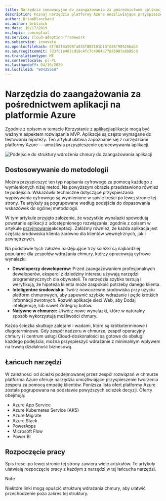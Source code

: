```yaml
---
title: Narzędzia innowacyjne do zaangażowania za pośrednictwem aplikacji
description: Poznaj narzędzia platformy Azure umożliwiające przyspieszenie opracowywania aplikacji, które są dostosowane do metodologii wdrażania w chmurze.
author: BrianBlanchard
ms.author: brblanch
ms.date: 10/17/2019
ms.topic: conceptual
ms.service: cloud-adoption-framework
ms.subservice: innovate
ms.openlocfilehash: 8ff62f3a508fa033f882101b13fd85f90526bab3
ms.sourcegitcommit: 7d3fc1e407cd18c4fc7c4964a77885907a9b85c0
ms.translationtype: MT
ms.contentlocale: pl-PL
ms.lasthandoff: 04/16/2020
ms.locfileid: "80425568"
---
```

# <a name="tools-to-engage-via-apps-in-azure"></a>Narzędzia do zaangażowania za pośrednictwem aplikacji na platformie Azure

Zgodnie z opisem w temacie Korzystanie z [aplikacji](../considerations/apps.md)aplikacje mogą być ważnym aspektem rozwiązania MVP. Aplikacje są często wymagane do testowania hipotezy. Ten artykuł ułatwia zapoznanie się z narzędziami platformy Azure — umożliwia przyspieszenie opracowywania aplikacji.

![Podejście do struktury wdrożenia chmury do zaangażowania aplikacji](../../_images/innovate/engage-via-apps.png)

## <a name="alignment-to-the-methodology"></a>Dostosowywanie do metodologii

Można przyspieszyć ten typ napisania cyfrowego za pomocą każdego z wymienionych niżej metod. Na powyższym obrazie przedstawiono również te podejścia. Wskazówki techniczne dotyczące przyspieszania wypisywania cyfrowego są wymienione w spisie treści po lewej stronie tej strony. Te artykuły są pogrupowane według podejścia do dopasowania wskazówek do ogólnej metodologii.

W tym artykule przyjęto założenie, że wszystkie wynalazki spowodują powstanie aplikacji z udostępnionego rozwiązania, zgodnie z opisem w artykule [przyjmowanie](./ci-cd.md)akceptacji. Załóżmy również, że każda aplikacja jest częścią środowiska klienta zarówno dla klientów wewnętrznych, jak i zewnętrznych.

Na podstawie tych założeń następujące trzy ścieżki są najbardziej popularne dla zespołów wdrażania chmury, którzy opracowują cyfrowe wynalazki:

- **Deweloperzy deweloperów:** Przed zaangażowaniem profesjonalnych deweloperów, eksperci z dziedziny interesu używają narzędzi programistycznych dla obywateli. Te narzędzia szybko testują i weryfikują, że hipoteza klienta może zaspokoić potrzeby danego klienta.
- **Inteligentne środowiska:** Twórz nowoczesne środowiska przy użyciu platform chmurowych, aby zapewnić szybkie wdrażanie i pętle krótkich informacji zwrotnych. Rozwiń aplikacje sieci Web, aby Dodaj inteligencję, lub nawet Zintegruj botów.
- **Natywne w chmurze:** Utwórz nowe wynalazki, które w naturalny sposób wykorzystują możliwości chmury.

Każda ścieżka skutkuje zaletami i wadami, które są krótkoterminowe i długoterminowe. Gdy zespół nadzoru w chmurze, zespół operacyjny chmury i i centrum usługi Cloud-doskonałości są gotowe do obsługi każdego podejścia, można przyspieszyć wdrażanie z minimalnym wpływem na trwałą działalność biznesową.

## <a name="toolchain"></a>Łańcuch narzędzi

W zależności od ścieżki podejmowanej przez zespół rozwiązań w chmurze platforma Azure oferuje narzędzia umożliwiające przyspieszenie tworzenia zespołu za pomocą empatię klientów. Poniższa lista ofert platformy Azure została pogrupowana na podstawie powyższych ścieżek decyzji. Oferty obejmują:

- Azure App Service
- Azure Kubernetes Service (AKS)
- Azure Migrate
- Azure Stack
- PowerApps
- Microsoft Flow
- Power BI

## <a name="get-started"></a>Rozpoczęcie pracy

Spis treści po lewej stronie tej strony zawiera wiele artykułów. Te artykuły ułatwiają rozpoczęcie pracy z każdym z narzędzi w tej łańcucha narzędzi.

> [!NOTE]
> Niektóre linki mogą opuścić strukturę wdrażania chmury, aby ułatwić przechodzenie poza zakres tej struktury.
